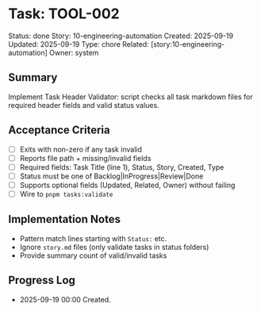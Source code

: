 # Task: TOOL-002
Status: done
Story: 10-engineering-automation
Created: 2025-09-19
Updated: 2025-09-19
Type: chore
Related: [story:10-engineering-automation]
Owner: system

## Summary
Implement Task Header Validator: script checks all task markdown files for required header fields and valid status values.

## Acceptance Criteria
- [ ] Exits with non-zero if any task invalid
- [ ] Reports file path + missing/invalid fields
- [ ] Required fields: Task Title (line 1), Status, Story, Created, Type
- [ ] Status must be one of Backlog|InProgress|Review|Done
- [ ] Supports optional fields (Updated, Related, Owner) without failing
- [ ] Wire to `pnpm tasks:validate`

## Implementation Notes
- Pattern match lines starting with `Status:` etc.
- Ignore `story.md` files (only validate tasks in status folders)
- Provide summary count of valid/invalid tasks

## Progress Log
- 2025-09-19 00:00 Created.
